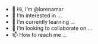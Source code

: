 - 👋 Hi, I’m @lorenamar
- 👀 I’m interested in ...
- 🌱 I’m currently learning ...
- 💞️ I’m looking to collaborate on ...
- 📫 How to reach me ...

<!---
lorenamar/lorenamar is a ✨ special ✨ repository because its `README.md` (this file) appears on your GitHub profile.
You can click the Preview link to take a look at your changes.
--->
